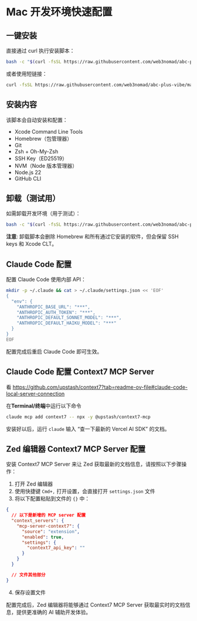 # Mac 开发环境快速配置

## 一键安装

直接通过 curl 执行安装脚本：

```bash
bash -c "$(curl -fsSL https://raw.githubusercontent.com/web3nomad/abc-plus-vibe/main/setup-mac-dev.sh)"
```

或者使用短链接：

```bash
curl -fsSL https://raw.githubusercontent.com/web3nomad/abc-plus-vibe/main/setup-mac-dev.sh | bash
```

## 安装内容

该脚本会自动安装和配置：

- Xcode Command Line Tools
- Homebrew（包管理器）
- Git
- Zsh + Oh-My-Zsh
- SSH Key（ED25519）
- NVM（Node 版本管理器）
- Node.js 22
- GitHub CLI

## 卸载（测试用）

如需卸载开发环境（用于测试）：

```bash
bash -c "$(curl -fsSL https://raw.githubusercontent.com/web3nomad/abc-plus-vibe/main/uninstall-dev-env.sh)"
```

**注意**: 卸载脚本会删除 Homebrew 和所有通过它安装的软件，但会保留 SSH keys 和 Xcode CLT。

## Claude Code 配置

配置 Claude Code 使用内部 API：

```bash
mkdir -p ~/.claude && cat > ~/.claude/settings.json << 'EOF'
{
  "env": {
    "ANTHROPIC_BASE_URL": "***",
    "ANTHROPIC_AUTH_TOKEN": "***",
    "ANTHROPIC_DEFAULT_SONNET_MODEL": "***",
    "ANTHROPIC_DEFAULT_HAIKU_MODEL": "***"
  }
}
EOF
```

配置完成后重启 Claude Code 即可生效。

## Claude Code 配置 Context7 MCP Server

看 https://github.com/upstash/context7?tab=readme-ov-file#claude-code-local-server-connection

在**Terminal/终端**中运行以下命令

```bash
claude mcp add context7 -- npx -y @upstash/context7-mcp
```

安装好以后，运行 `claude` 输入 “查一下最新的 Vercel AI SDK” 的文档。

## Zed 编辑器 Context7 MCP Server 配置

安装 Context7 MCP Server 来让 Zed 获取最新的文档信息，请按照以下步骤操作：

1. 打开 Zed 编辑器
2. 使用快捷键 `Cmd+,` 打开设置，会直接打开 `settings.json` 文件
3. 将以下配置粘贴到文件的 `{}` 中：

```json
{
  // 以下是新增的 MCP server 配置
  "context_servers": {
    "mcp-server-context7": {
      "source": "extension",
      "enabled": true,
      "settings": {
        "context7_api_key": ""
      }
    }
  }

  // 文件其他部分
}
```

4. 保存设置文件

配置完成后，Zed 编辑器将能够通过 Context7 MCP Server 获取最实时的文档信息，提供更准确的 AI 辅助开发体验。
